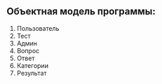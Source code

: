 ## Объектная модель программы:
1. Пользователь <br/>
2. Тест <br/>
3. Админ <br/>
4. Вопрос <br/>
5. Ответ <br/>
6. Категории <br/>
7. Результат <br/>


